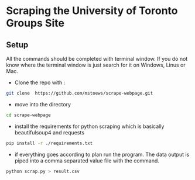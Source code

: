 # Scraping the University of Toronto Groups Site

## Setup
All the commands should be completed with terminal window. If you do not know where the terminal window is just search for it on Windows, Linus or Mac. 

* Clone the repo with :
````bash
git clone  https://github.com/mstoews/scrape-webpage.git 
````
* move into the directory

````bash
cd scrape-webpage
````

* install the requirements for python scraping which is basically beautifulsoup4 and requests

````bash
pip install -r ./requirements.txt
````

* if everything goes according to plan run the program. The data output is piped into a comma separated value file with the command. 

````bash
python scrap.py > result.csv
````

